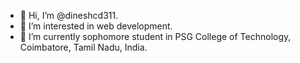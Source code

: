 - 👋 Hi, I’m @dineshcd311.
- 👀 I’m interested in web development.
- 🌱 I’m currently sophomore student in PSG College of Technology, Coimbatore, Tamil Nadu, India.
